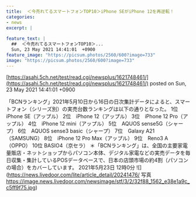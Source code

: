 ```yaml
---
title:  ＜今売れてるスマートフォンTOP10＞iPhone SEがiPhone 12を再逆転！  
categories:
- news
excerpt: |
  
feature_text: |
  ##  ＜今売れてるスマートフォンTOP10＞...
  Sun, 23 May 2021 14:41:01  +0900
feature_image: "https://picsum.photos/2560/600?image=733"
image: "https://picsum.photos/2560/600?image=733"
---
```


[https://asahi.5ch.net/test/read.cgi/newsplus/1621748461/](https://asahi.5ch.net/test/read.cgi/newsplus/1621748461/)
posted on Sun, 23 May 2021 14:41:01  +0900

<!--more-->

「BCNランキング」2021年5月10日から16日の日次集計データによると、スマートフォン（シリーズ別）の実売台数ランキングは以下の通りとなった。 1位　iPhone SE（アップル） 2位　iPhone 12（アップル） 3位　iPhone 12 Pro（アップル） 4位　iPhone 12 mini（アップル） 5位　AQUOS sense5G（シャープ） 6位　AQUOS sense3 basic（シャープ） 7位　Galaxy A21（SAMSUNG） 8位　iPhone 12 Pro Max（アップル） 9位　Reno3 A（OPPO） 10位 BASIO4（京セラ） ＊「BCNランキング」は、全国の主要家電量販店・ネットショップからパソコン本体、デジタル家電などの実売データを毎日収集・集計しているPOSデータベースで、日本の店頭市場の約4割（パソコンの場合）をカバーしています。 2021年5月23日 12時0分 ![](https://news.livedoor.com/lite/article_detail/20241476/ 写真 https://image.news.livedoor.com/newsimage/stf/3/2/32f88_1562_e38e1a9c_c5ff9f75.jpg)
